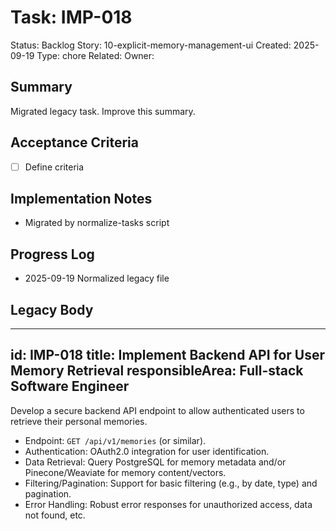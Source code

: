 # Task: IMP-018
Status: Backlog
Story: 10-explicit-memory-management-ui
Created: 2025-09-19
Type: chore
Related:
Owner:

## Summary
Migrated legacy task. Improve this summary.

## Acceptance Criteria
- [ ] Define criteria

## Implementation Notes
- Migrated by normalize-tasks script

## Progress Log
- 2025-09-19 Normalized legacy file

## Legacy Body

---
id: IMP-018
title: Implement Backend API for User Memory Retrieval
responsibleArea: Full-stack Software Engineer
---
Develop a secure backend API endpoint to allow authenticated users to retrieve their personal memories.
*   Endpoint: `GET /api/v1/memories` (or similar).
*   Authentication: OAuth2.0 integration for user identification.
*   Data Retrieval: Query PostgreSQL for memory metadata and/or Pinecone/Weaviate for memory content/vectors.
*   Filtering/Pagination: Support for basic filtering (e.g., by date, type) and pagination.
*   Error Handling: Robust error responses for unauthorized access, data not found, etc.
